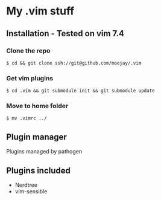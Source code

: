 # My .vim stuff

## Installation - Tested on vim 7.4

### Clone the repo

`$ cd && git clone ssh://git@github.com/moejay/.vim`

### Get vim plugins

`$ cd .vim && git submodule init && git submodule update`

### Move to home folder
`$ mv .vimrc ../`


## Plugin manager
Plugins managed by pathogen

## Plugins included
* Nerdtree
* vim-sensible



